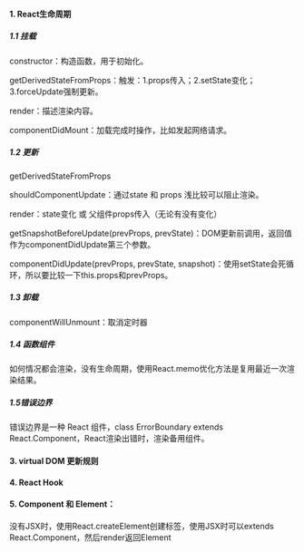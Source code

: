 #### 1. React生命周期

##### 1.1 挂载
constructor：构造函数，用于初始化。

getDerivedStateFromProps：触发：1.props传入；2.setState变化；3.forceUpdate强制更新。

render：描述渲染内容。

componentDidMount：加载完成时操作，比如发起网络请求。

##### 1.2 更新

getDerivedStateFromProps

shouldComponentUpdate：通过state 和 props 浅比较可以阻止渲染。

render：state变化 或 父组件props传入（无论有没有变化）

getSnapshotBeforeUpdate(prevProps, prevState)：DOM更新前调用，返回值作为componentDidUpdate第三个参数。

componentDidUpdate(prevProps, prevState, snapshot)：使用setState会死循环，所以要比较一下this.props和prevProps。

##### 1.3 卸载
componentWillUnmount：取消定时器

##### 1.4 函数组件
如何情况都会渲染，没有生命周期，使用React.memo优化方法是复用最近一次渲染结果。
##### 1.5错误边界
错误边界是一种 React 组件，class ErrorBoundary extends React.Component，React渲染出错时，渲染备用组件。

#### 3. virtual DOM 更新规则
#### 4. React Hook
#### 5. Component 和 Element：

没有JSX时，使用React.createElement创建标签，使用JSX时可以extends React.Component，然后render返回Element
<p></p>
